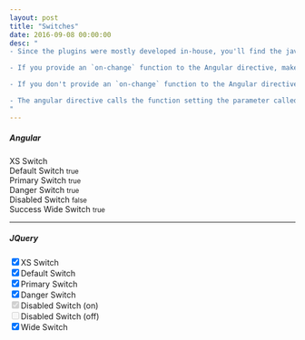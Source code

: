 ```yaml
---
layout: post
title: "Switches"
date: 2016-09-08 00:00:00
desc: "
- Since the plugins were mostly developed in-house, you'll find the javascript in the unification repo under `/js/rev-jq-switch.js` (for jquery) and `/js/rev-ng-switch.js` (for angular).

- If you provide an `on-change` function to the Angular directive, make sure this function keeps the `is-checked` value in sync.

- If you don't provide an `on-change` function to the Angular directive, clicking the switch will toggle `is-checked` value.

- The angular directive calls the function setting the parameter called `value` to the current value of `is-checked`.
"
---
```


<div class="row">
  <div class="col-lg-12">
    <h5>Angular</h5>
    <div class="checkbox checkbox-rev-switch switch-xs">
      <label for='example6' class='control-label'>
        <rev-ng-switch id='example6' is-checked="angularUiSwitch.example6"></rev-ng-switch>
        XS Switch
        <small></small>
      </label>
    </div>
    <div class="checkbox checkbox-rev-switch">
      <label for='example1' class='control-label'>
        <rev-ng-switch id='example1' is-checked="angularUiSwitch.example1"></rev-ng-switch>
        Default Switch
        <small>true</small>
      </label>
    </div>
    <div class="checkbox checkbox-rev-switch">
      <label for='example4' class='control-label'>
        <rev-ng-switch class='primary' id='example4' on='Yes' off='No' is-checked="angularUiSwitch.example4"></rev-ng-switch>
        Primary Switch
        <small>true</small>
      </label>
    </div>
    <div class="checkbox checkbox-rev-switch">
      <label for='example5' class='control-label'>
        <rev-ng-switch class='danger' id='example5' is-checked="angularUiSwitch.example5"></rev-ng-switch>
        Danger Switch
        <small>true</small>
      </label>
    </div>
    <div class="checkbox checkbox-rev-switch">
      <label for='example2' class='control-label'>
        <rev-ng-switch id='example2' is-disabled='true' is-checked="angularUiSwitch.example2"></rev-ng-switch>
        Disabled Switch
        <small>false</small>
      </label>
    </div>
    <div class="checkbox checkbox-rev-switch">
      <label for='example3' class='control-label'>
        <rev-ng-switch class='success wide' id='example3' is-checked="angularUiSwitch.example3" on-change="onChangeExample3(value)"></rev-ng-switch>
        Success Wide Switch
        <small>true</small>
      </label>
    </div>
  </div>
</div>
<hr>
<div class="row">
  <div class="col-lg-12">
    <h5>JQuery</h5>
    <div class="checkbox checkbox-rev-switch switch-xs">
      <label class='control-label'>
        <input data-rev-jq-switch='true' on='On' off='Off' checked="checked" type='checkbox' />XS Switch
      </label>
    </div>
    <div class="checkbox checkbox-rev-switch">
      <label class='control-label'>
        <input data-rev-jq-switch='true' on='On' off='Off' checked="checked" type='checkbox' />Default Switch
      </label>
    </div>
    <div class="checkbox checkbox-rev-switch">
      <label class='control-label'>
        <input class='primary' type='checkbox' checked="checked" data-rev-jq-switch='true' on='On' off='Off' />Primary Switch
      </label>
    </div>
    <div class="checkbox checkbox-rev-switch">
      <label class='control-label'>
        <input class='danger' type='checkbox' data-rev-jq-switch='true' on='On' off='Off' checked='checked' />Danger Switch
      </label>
    </div>
    <div class="checkbox checkbox-rev-switch">
      <label class='control-label'>
        <input type='checkbox' data-rev-jq-switch='true' on='On' off='Off' disabled='disabled' checked='checked' />Disabled Switch (on)
      </label>
    </div>
    <div class="checkbox checkbox-rev-switch">
      <label class='control-label'>
        <input type='checkbox' data-rev-jq-switch='true' on='On' off='Off' disabled='disabled' />Disabled Switch (off)
      </label>
    </div>
    <div class="checkbox checkbox-rev-switch">
      <label class='control-label'>
        <input class='success wide' data-rev-jq-switch='true' type='checkbox' on='On' off='Off' checked="checked" />Wide Switch
      </label>
    </div>
  </div>
</div> 